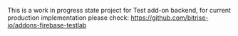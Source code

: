This is a work in progress state project for Test add-on backend, for current production implementation please check: https://github.com/bitrise-io/addons-firebase-testlab
